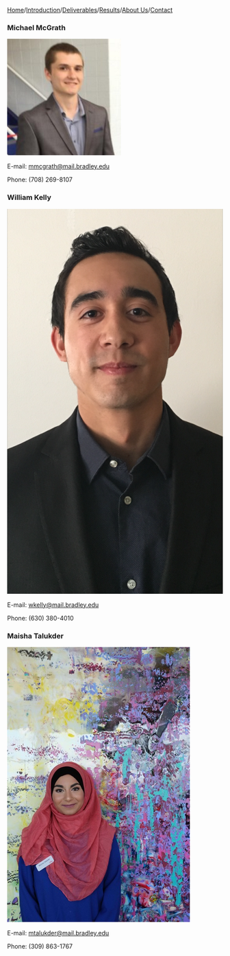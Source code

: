 
[Home](./index.md)/[Introduction](./introduction.md)/[Deliverables](./deliverables.md)/[Results](./results.md)/[About Us](./aboutus.md)/[Contact](contact.md)

### Michael McGrath
![image](Capture.PNG)

E-mail: mmcgrath@mail.bradley.edu

Phone: (708) 269-8107

### William Kelly
![image](image1.png)

E-mail: wkelly@mail.bradley.edu

Phone: (630) 380-4010


### Maisha Talukder
![image](IMG_2704.JPG)

E-mail: mtalukder@mail.bradley.edu

Phone: (309) 863-1767
